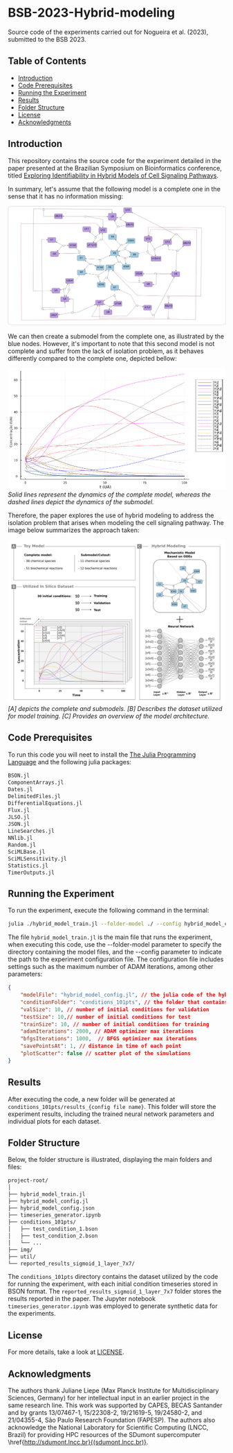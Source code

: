 #  BSB-2023-Hybrid-modeling

Source code of the experiments carried out for Nogueira et al. (2023), submitted to the BSB 2023.

## Table of Contents

- [Introduction](#introduction)
- [Code Prerequisites](#code-prerequisites)
- [Running the Experiment](#running-the-experiment)
- [Results](#results)
- [Folder Structure](#folder-structure)
- [License](#license)
- [Acknowledgments](#acknowledgments)

## Introduction

This repository contains the source code for the experiment detailed in the paper presented at the Brazilian Symposium on Bioinformatics conference, titled [Exploring Identifiability in Hybrid Models of Cell Signaling Pathways](https://link.springer.com/chapter/10.1007/978-3-031-42715-2_14). 

In summary, let's assume that the following model is a complete one in the sense that it has no information missing:

![Complete Model](img/complete_model_bsb.png)

We can then create a submodel from the complete one, as illustrated by the blue nodes. However, it's important to note that this second model is not complete and suffer from the lack of isolation problem, as it behaves differently compared to the complete one, depicted bellow:

![Complete Model vs Submodel](img/complete_model_vs_submodel.png) *Solid lines represent the dynamics of the complete model, whereas the dashed lines depict the dynamics of the submodel.*

Therefore, the paper explores the use of hybrid modeling to address the isolation problem that arises when modeling the cell signaling pathway. The image below summarizes the approach taken:

![Approach Details](img/model-details.jpg)*[A] depicts the complete and submodels. [B] Describes the dataset utilized for model training. [C] Provides an overview of the model architecture.*


## Code Prerequisites

To run this code you will neet to install the [The Julia Programming Language](https://julialang.org/) and the following julia packages:

```
BSON.jl
ComponentArrays.jl
Dates.jl
DelimitedFiles.jl
DifferentialEquations.jl
Flux.jl
JLSO.jl
JSON.jl
LineSearches.jl
NNlib.jl
Random.jl
SciMLBase.jl
SciMLSensitivity.jl
Statistics.jl  
TimerOutputs.jl
```

## Running the Experiment

To run the experiment, execute the following command in the terminal:

```bash
julia ./hybrid_model_train.jl --folder-model ./ --config hybrid_model_config.json
```

The file `hybrid_model_train.jl` is the main file that runs the experiment, when executing this code, use the --folder-model parameter to specify the directory containing the model files, and the --config parameter to indicate the path to the experiment configuration file. The configuration file includes settings such as the maximum number of ADAM iterations, among other parameters:

```json
{
    "modelFile": "hybrid_model_config.jl", // the julia code of the hybrid model
    "conditionFolder": "conditions_101pts", // the folder that contains the data set
    "valSize": 10, // number of initial conditions for validation
    "testSize": 10,// number of initial conditions for test
    "trainSize": 10, // number of initial conditions for training
    "adamIterations": 2000, // ADAM optimizer max iterations
    "bfgsIterations": 1000,  // BFGS optimizer max iterations
    "savePointsAt": 1, // distance in time of each point
    "plotScatter": false // scatter plot of the simulations
}
```

## Results

After executing the code, a new folder will be generated at `conditions_101pts/results_{config file name}`. This folder will store the experiment results, including the trained neural network parameters and individual plots for each dataset.

## Folder Structure

Below, the folder structure is illustrated, displaying the main folders and files:

```
project-root/
│
├── hybrid_model_train.jl
├── hybrid_model_config.jl
├── hybrid_model_config.json
├── timeseries_generator.ipynb
├── conditions_101pts/ 
│   ├── test_condition_1.bson
│   ├── test_condition_2.bson
│   └── ...
├── img/
├── util/
└── reported_results_sigmoid_1_layer_7x7/
```

The `conditions_101pts` directory contains the dataset utilized by the code for running the experiment, with each initial condition timeseries stored in BSON format. The `reported_results_sigmoid_1_layer_7x7` folder stores the results reported in the paper. The Jupyter notebook `timeseries_generator.ipynb` was employed to generate synthetic data for the experiments.

## License

For more details, take a look at [LICENSE](LICENSE).

## Acknowledgments

The authors thank Juliane Liepe (Max Planck Institute for Multidisciplinary Sciences, Germany) for her intellectual input in an earlier project in the same research line. This work was supported by CAPES, BECAS Santander and by grants 13/07467-1, 15/22308-2, 19/21619-5, 19/24580-2, and 21/04355-4, São Paulo Research Foundation (FAPESP). The authors also acknowledge the National Laboratory for Scientific Computing (LNCC, Brazil) for providing HPC resources of the SDumont supercomputer \href{http://sdumont.lncc.br}{(sdumont.lncc.br)}.